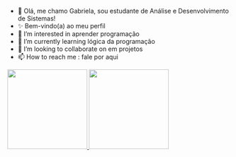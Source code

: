 - 👋 Olá, me chamo Gabriela, sou estudante de Análise e Desenvolvimento de Sistemas!
- ✨ Bem-vindo(a) ao meu perfil
- 👀 I’m interested in  aprender programação
- 🌱 I’m currently learning  lógica da programação
- 💞️ I’m looking to collaborate on  em projetos
- 📫 How to reach me : fale por aqui

<div>
<a href="https://github.com/gabrieladnz">
<img height="180em" src="https://github-readme-stats.vercel.app/api/top-langs/?username=gabrieladnz&layout=compact&langs_count=7&theme=dracula"/>
<img height="180em" src="https://github-readme-stats.vercel.app/api?username=gabrieladnz&show_icons=true&theme=dracula&include_all_commits=true&count_private=true"/>
</div>
  
<!---
gbdnz/gbdnz is a ✨ special ✨ repository because its `README.md` (this file) appears on your GitHub profile.
You can click the Preview link to take a look at your changes.
--->
